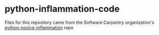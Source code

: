 # python-inflammation-code

Files for this repository came from the Software Carpentry organization's [python-novice-inflammation](https://github.com/swcarpentry/python-novice-inflammation) repo
